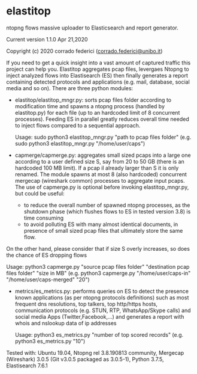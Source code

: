 # elastitop
ntopng flows massive uploader to Elasticsearch and report generator.

Current version 1.1.0  Apr 21,2020

Copyright (c) 2020 corrado federici (corrado.federici@unibo.it)


If you need to get a quick insight into a vast amount of captured traffic this project can help you. Elastitop aggregates pcap files, levergaes Ntopng to inject analyzed flows into Elastisearch (ES) then finally generates a report containing detected protocols and applications (e.g. mail, database, social media and so on). There are three python modules:

- elastitop/elastitop_mngr.py: sorts pcap files folder according to modification time and spawns a ntopng process (handled by elastitop.py) for each file (up to an hardcoded limit of 8 concurrent processes). Feeding ES in parallel greatly reduces overall time needed to inject flows compared to a sequential approach.

  Usage: sudo python3 elastitop_mngr.py "path to pcap files folder" (e.g. sudo python3 elastitop_mngr.py "/home/user/caps")
  
- capmerge/capmerge.py: aggregates small sized pcaps into a large one according to a user defined size S, say from 20 to 50 GB (there is an hardcoded 100 MB limit). If a pcap il already larger than S it is only renamed. The module spawns at most 8 (also hardcoded) concurrent mergecap (wireshark common) processes to aggregate input pcaps. The use of capmerge.py is optional before invoking elastitop_mngr.py, but could be useful:
  * to reduce the overall number of spawned ntopng processes, as the shutdown phase (which flushes flows to ES in tested version 3.8) is time consuming
  * to avoid polluting ES with many almost identical documents, in presence of small sized pcap files that ultimately store the same flow.
  
On the other hand, please consider that if size S overly increases, so does the chance of ES dropping flows 

  Usage: python3 capmerge.py "source pcap files folder" "destination pcap files folder" "size in MB"
  (e.g. python3 capmerge.py "/home/user/caps-in" "/home/user/caps-merged" "20")

- metrics/es_metrics.py: performs queries on ES to detect the presence known applications (as per ntopng protocols definitions) such as most frequent dns resolutions, top talkers, top http/https hosts, communication protocols (e.g. STUN, RTP, WhatsApp/Skype calls) and social media Apps (Twitter,Facebook,...) and generates a report with whois and nslookup data of ip addresses

  Usage: python3 es_metrics.py  "number of top scored records"  (e.g. python3 es_metrics.py  "10")

Tested with: Ubuntu 19.04, Ntopng rel 3.8.190813 community, Mergecap (Wireshark) 3.0.5 (Git v3.0.5 packaged as 3.0.5-1), Python 3.7.5, Elastisearch 7.6.1
